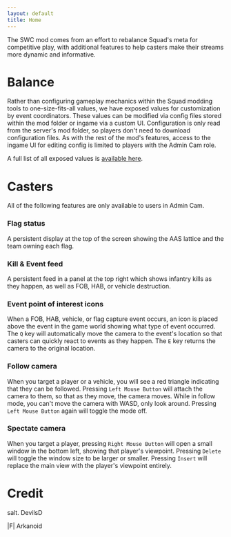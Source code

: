 ```yaml
---
layout: default
title: Home
---
```


The SWC mod comes from an effort to rebalance Squad's meta for competitive play, with additional features to help casters make their streams more dynamic and informative.

# Balance
Rather than configuring gameplay mechanics within the Squad modding tools to one-size-fits-all values, we have exposed values for customization by event coordinators. These values can be modified via config files stored within the mod folder or ingame via a custom UI. Configuration is only read from the server's mod folder, so players don't need to download configuration files. As with the rest of the mod's features, access to the ingame UI for editing config is limited to players with the Admin Cam role.

A full list of all exposed values is [available here](https://arukanoido.github.io/swc-mod/meta).

# Casters
All of the following features are only available to users in Admin Cam.

### Flag status 
A persistent display at the top of the screen showing the AAS lattice and the team owning each flag.

### Kill & Event feed
A persistent feed in a panel at the top right which shows infantry kills as they happen, as well as FOB, HAB, or vehicle destruction.

### Event point of interest icons
When a FOB, HAB, vehicle, or flag capture event occurs, an icon is placed above the event in the game world showing what type of event occurred. The `Q` key will automatically move the camera to the event's location so that casters can quickly react to events as they happen. The `E` key returns the camera to the original location.

### Follow camera
When you target a player or a vehicle, you will see a red triangle indicating that they can be followed. Pressing `Left Mouse Button` will attach the camera to them, so that as they move, the camera moves. While in follow mode, you can't move the camera with WASD, only look around. Pressing `Left Mouse Button` again will toggle the mode off.


### Spectate camera
When you target a player, pressing `Right Mouse Button` will open a small window in the bottom left, showing that player's viewpoint. Pressing `Delete` will toggle the window size to be larger or smaller. Pressing `Insert` will replace the main view with the player's viewpoint entirely. 


# Credit
salt. DevilsD

\|F\| Arkanoid
